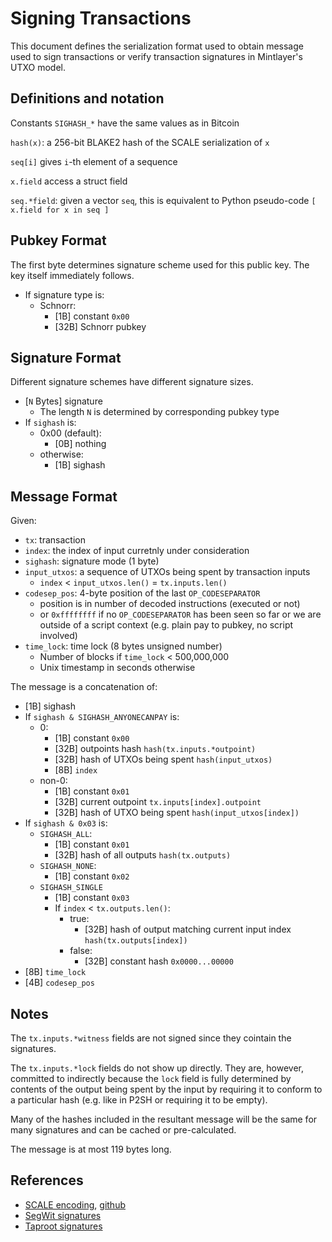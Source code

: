 # Signing Transactions

This document defines the serialization format used to obtain message used to sign transactions or
verify transaction signatures in Mintlayer's UTXO model.

## Definitions and notation

Constants `SIGHASH_*` have the same values as in Bitcoin

`hash(x)`: a 256-bit BLAKE2 hash of the SCALE serialization of `x`

`seq[i]` gives `i`-th element of a sequence

`x.field` access a struct field

`seq.*field`: given a vector `seq`, this is equivalent to Python pseudo-code `[ x.field for x in seq ]`

## Pubkey Format

The first byte determines signature scheme used for this public key.
The key itself immediately follows.

* If signature type is:
  * Schnorr:
    * [1B] constant `0x00`
    * [32B] Schnorr pubkey

## Signature Format

Different signature schemes have different signature sizes.

* [`N` Bytes] signature
  * The length `N` is determined by corresponding pubkey type
* If `sighash` is:
  * 0x00 (default):
    * [0B] nothing
  * otherwise:
    * [1B] sighash

## Message Format

Given:

* `tx`: transaction
* `index`: the index of input curretnly under consideration
* `sighash`: signature mode (1 byte)
* `input_utxos`: a sequence of UTXOs being spent by transaction inputs
  * `index` < `input_utxos.len()` = `tx.inputs.len()`
* `codesep_pos`: 4-byte position of the last `OP_CODESEPARATOR`
  * position is in number of decoded instructions (executed or not)
  * or `0xffffffff` if no `OP_CODESEPARATOR` has been seen so far
    or we are outside of a script context (e.g. plain pay to pubkey, no script involved)
* `time_lock`: time lock (8 bytes unsigned number)
  * Number of blocks if `time_lock` < 500,000,000
  * Unix timestamp in seconds otherwise

The message is a concatenation of:

* [1B] sighash
* If `sighash & SIGHASH_ANYONECANPAY` is:
  * 0:
    * [1B] constant `0x00`
    * [32B] outpoints hash `hash(tx.inputs.*outpoint)`
    * [32B] hash of UTXOs being spent `hash(input_utxos)`
    * [8B] `index`
  * non-0:
    * [1B] constant `0x01`
    * [32B] current outpoint `tx.inputs[index].outpoint`
    * [32B] hash of UTXO being spent `hash(input_utxos[index])`
* If `sighash & 0x03` is:
  * `SIGHASH_ALL`:
    * [1B] constant `0x01`
    * [32B] hash of all outputs `hash(tx.outputs)`
  * `SIGHASH_NONE`:
    * [1B] constant `0x02`
  * `SIGHASH_SINGLE`
    * [1B] constant `0x03`
    * If `index` < `tx.outputs.len()`:
      * true:
        * [32B] hash of output matching current input index `hash(tx.outputs[index])`
      * false:
        * [32B] constant hash `0x0000...00000`
* [8B] `time_lock`
* [4B] `codesep_pos`

## Notes

The `tx.inputs.*witness` fields are not signed since they cointain the signatures.

The `tx.inputs.*lock` fields do not show up directly. They are, however, committed to indirectly
because the `lock` field is fully determined by contents of the output being spent by the input
by requiring it to conform to a particular hash (e.g. like in P2SH or requiring it to be empty).

Many of the hashes included in the resultant message will be the same for many signatures
and can be cached or pre-calculated.

The message is at most 119 bytes long.

## References

* [SCALE encoding](https://substrate.dev/docs/en/knowledgebase/advanced/codec),
  [github](https://github.com/paritytech/parity-scale-codec)
* [SegWit signatures](https://github.com/bitcoin/bips/blob/master/bip-0143.mediawiki)
* [Taproot signatures](https://github.com/bitcoin/bips/blob/master/bip-0341.mediawiki#signature-validation-rules)
